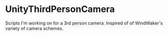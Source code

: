# UnityThirdPersonCamera
Scripts I'm working on for a 3rd person camera. Inspired of of WindWaker's variety of camera schemes.
